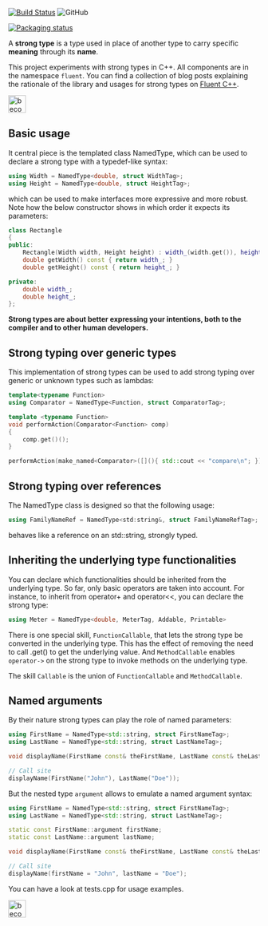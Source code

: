 [![Build Status](https://travis-ci.org/joboccara/NamedType.svg?branch=master)](https://travis-ci.org/joboccara/NamedType)
![GitHub](https://img.shields.io/github/license/joboccara/pipes)

[![Packaging status](https://repology.org/badge/vertical-allrepos/namedtype.svg)](https://repology.org/project/namedtype/versions)

A **strong type** is a type used in place of another type to carry specific **meaning** through its **name**.

This project experiments with strong types in C++. All components are in the namespace `fluent`. You can find a collection of blog posts explaining the rationale of the library and usages for strong types on [Fluent C++](https://www.fluentcpp.com/2016/12/08/strong-types-for-strong-interfaces/).

<a href="https://www.patreon.com/join/fluentcpp?"><img alt="become a patron" src="https://c5.patreon.com/external/logo/become_a_patron_button.png" height="35px"></a>

## Basic usage

It central piece is the templated class NamedType, which can be used to declare a strong type with a typedef-like syntax:

```cpp
using Width = NamedType<double, struct WidthTag>;
using Height = NamedType<double, struct HeightTag>;
```

which can be used to make interfaces more expressive and more robust.
Note how the below constructor shows in which order it expects its parameters:

```cpp
class Rectangle
{
public:
    Rectangle(Width width, Height height) : width_(width.get()), height_(height.get()) {}
    double getWidth() const { return width_; }
    double getHeight() const { return height_; }

private:
    double width_;
    double height_;
};
```

**Strong types are about better expressing your intentions, both to the compiler and to other human developers.**

## Strong typing over generic types

This implementation of strong types can be used to add strong typing over generic or unknown types such as lambdas:

```cpp
template<typename Function>
using Comparator = NamedType<Function, struct ComparatorTag>;

template <typename Function>
void performAction(Comparator<Function> comp)
{
    comp.get()();
}

performAction(make_named<Comparator>([](){ std::cout << "compare\n"; }));
```

## Strong typing over references

The NamedType class is designed so that the following usage:

```cpp
using FamilyNameRef = NamedType<std:string&, struct FamilyNameRefTag>;
```

behaves like a reference on an std::string, strongly typed.

## Inheriting the underlying type functionalities

You can declare which functionalities should be inherited from the underlying type. So far, only basic operators are taken into account.
For instance, to inherit from operator+ and operator<<, you can declare the strong type:

```cpp
using Meter = NamedType<double, MeterTag, Addable, Printable>
```

There is one special skill, `FunctionCallable`, that lets the strong type be converted in the underlying type. This has the effect of removing the need to call .get() to get the underlying value. And `MethodCallable` enables `operator->` on the strong type to invoke methods on the underlying type.

The skill `Callable` is the union of `FunctionCallable` and `MethodCallable`.

## Named arguments
By their nature strong types can play the role of named parameters:

```cpp
using FirstName = NamedType<std::string, struct FirstNameTag>;
using LastName = NamedType<std::string, struct LastNameTag>;

void displayName(FirstName const& theFirstName, LastName const& theLastName);

// Call site
displayName(FirstName("John"), LastName("Doe"));
```

But the nested type `argument` allows to emulate a named argument syntax:

```cpp
using FirstName = NamedType<std::string, struct FirstNameTag>;
using LastName = NamedType<std::string, struct LastNameTag>;

static const FirstName::argument firstName;
static const LastName::argument lastName;

void displayName(FirstName const& theFirstName, LastName const& theLastName);

// Call site
displayName(firstName = "John", lastName = "Doe");
```

You can have a look at tests.cpp for usage examples.

<a href="https://www.patreon.com/join/fluentcpp?"><img alt="become a patron" src="https://c5.patreon.com/external/logo/become_a_patron_button.png" height="35px"></a>

